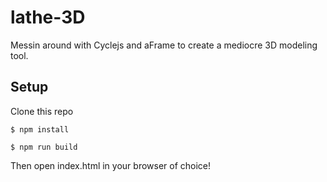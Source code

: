 # lathe-3D
Messin around with Cyclejs and aFrame to create a mediocre 3D modeling tool.

## Setup
Clone this repo
```
$ npm install

$ npm run build
```

Then open index.html in your browser of choice!
